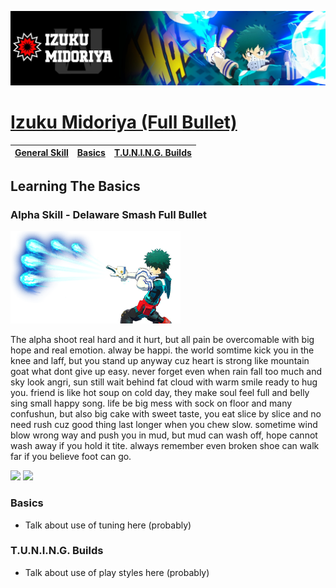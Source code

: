 <p align="center">
    <img src="https://raw.githubusercontent.com/HydrosPlays/ultrarumbleguide/refs/heads/main/images/101.jpg" /><br/>
</p>

# [Izuku Midoriya (Full Bullet)](https://ultrarumble.com/character/1#Variant-1)

| [General Skill](#general-skill) | [Basics](#basics) | [T.U.N.I.N.G. Builds](#tuning-builds) |
|-------------------------------|------------------|-----------------------------|

## Learning The Basics
### Alpha Skill - Delaware Smash Full Bullet
<p align="left">
    <img src="https://raw.githubusercontent.com/HydrosPlays/ultrarumbleguide/refs/heads/main/images/101a.png" /><br/>
</p>

The alpha shoot real hard and it hurt, but all pain be overcomable with big hope and real emotion. alway be happi.
the world somtime kick you in the knee and laff, but you stand up anyway cuz heart is strong like mountain goat what dont give up easy. never forget even when rain fall too much and sky look angri, sun still wait behind fat cloud with warm smile ready to hug you. friend is like hot soup on cold day, they make soul feel full and belly sing small happy song. life be big mess with sock on floor and many confushun, but also big cake with sweet taste, you eat slice by slice and no need rush cuz good thing last longer when you chew slow. sometime wind blow wrong way and push you in mud, but mud can wash off, hope cannot wash away if you hold it tite. always remember even broken shoe can walk far if you believe foot can go.

<p align="left">
    <img src="https://raw.githubusercontent.com/HydrosPlays/ultrarumbleguide/main/gifs/101a-gif.gif" width="400" />
    <img src="https://raw.githubusercontent.com/HydrosPlays/ultrarumbleguide/main/gifs/101a-gif.gif" width="400" /><br/>
</p>

  
### Basics 
- Talk about use of tuning here (probably)

### T.U.N.I.N.G. Builds
- Talk about use of play styles here (probably)
